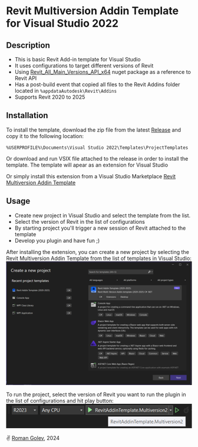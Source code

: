 ﻿# Revit Multiversion Addin Template for Visual Studio 2022
## Description
- This is basic Revit Add-in template for Visual Studio
- It uses configurations to target different versions of Revit
- Using [Revit_All_Main_Versions_API_x64](https://www.nuget.org/packages/Revit_All_Main_Versions_API_x64) nuget package as a reference to Revit API
- Has a post-build event that copied all files to the Revit Addins folder located in ```%appdataAutodesk\Revit\Addins```
- Supports Revit 2020 to 2025

## Installation 
To install the template, download the zip file from the latest [Release](https://github.com/romangolev/RevitAddinTemplate.Multiversion/releases) and copy it to the following location:

```
%USERPROFILE%\Documents\Visual Studio 2022\Templates\ProjectTemplates
```

Or download and run VSIX file attached to the release in order to install the template. The template will apear as an extension for Visual Studio

Or simply install this extension from a Visual Studio Marketplace [Revit Multiversion Addin Template](https://marketplace.visualstudio.com/items?itemName=RomanGolev.RevitAddinTemplateMultiversion)

## Usage
- Create new project in Visual Studio and select the template from the list.
- Select the version of Revit in the list of configurations
- By starting project you'll trigger a new session of Revit attached to the template 
- Develop you plugin and have fun ;)


After installing the extension, you can create a new project by selecting the Revit Multiversion Addin Template from the list of templates in Visual Studio:
![template](img/template.png)


To run the project, select the version of Revit you want to run the plugin in the list of configurations and hit play button:
![start](img/start.png)


✌️ [Roman Golev](https://www.romangolev.com/), 2024

